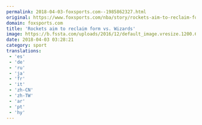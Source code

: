 ```yaml
---
permalink: 2018-04-03-foxsports.com--1985862327.html
original: https://www.foxsports.com/nba/story/rockets-aim-to-reclaim-form-vs-wizards-040218
domain: foxsports.com
title: 'Rockets aim to reclaim form vs. Wizards'
image: https://b.fssta.com/uploads/2016/12/default_image.vresize.1200.630.high.0.png
date: 2018-04-03 03:28:21
category: sport
translations: 
 - 'es'
 - 'de'
 - 'ru'
 - 'ja'
 - 'fr'
 - 'it'
 - 'zh-CN'
 - 'zh-TW'
 - 'ar'
 - 'pt'
 - 'hy'
---
```


